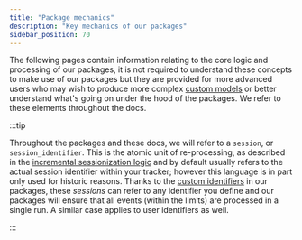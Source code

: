 ```yaml
---
title: "Package mechanics"
description: "Key mechanics of our packages"
sidebar_position: 70
---
```


The following pages contain information relating to the core logic and processing of our packages, it is not required to understand these concepts to make use of our packages but they are provided for more advanced users who may wish to produce more complex [custom models](/docs/modeling-your-data/modeling-your-data-with-dbt/dbt-custom-models/index.md) or better understand what's going on under the hood of the packages. We refer to these elements throughout the docs.

:::tip

Throughout the packages and these docs, we will refer to a `session`, or `session_identifier`. This is the atomic unit of re-processing, as described in the [incremental sessionization logic](/docs/modeling-your-data/modeling-your-data-with-dbt/package-mechanics/incremental-processing/index.md) and by default usually refers to the actual session identifier within your tracker; however this language is in part only used for historic reasons. Thanks to the [custom identifiers](/docs/modeling-your-data/modeling-your-data-with-dbt/package-features/custom-identifiers/index.md) in our packages, these _sessions_ can refer to any identifier you define and our packages will ensure that all events (within the limits) are processed in a single run. A similar case applies to user identifiers as well.

:::

